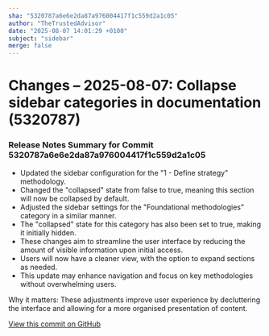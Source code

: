 ```yaml
---
sha: "5320787a6e6e2da87a976004417f1c559d2a1c05"
author: "TheTrustedAdvisor"
date: "2025-08-07 14:01:29 +0100"
subject: "sidebar"
merge: false
---
```


# Changes – 2025-08-07: Collapse sidebar categories in documentation (5320787)

### Release Notes Summary for Commit 5320787a6e6e2da87a976004417f1c559d2a1c05

- Updated the sidebar configuration for the "1 - Define strategy" methodology.
- Changed the "collapsed" state from false to true, meaning this section will now be collapsed by default.
- Adjusted the sidebar settings for the "Foundational methodologies" category in a similar manner.
- The "collapsed" state for this category has also been set to true, making it initially hidden.
- These changes aim to streamline the user interface by reducing the amount of visible information upon initial access.
- Users will now have a cleaner view, with the option to expand sections as needed.
- This update may enhance navigation and focus on key methodologies without overwhelming users.

Why it matters: These adjustments improve user experience by decluttering the interface and allowing for a more organised presentation of content.

[View this commit on GitHub](https://github.com/TheTrustedAdvisor/FabricAdoptionFramework/commit/5320787a6e6e2da87a976004417f1c559d2a1c05)
